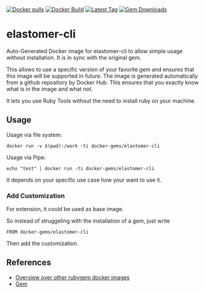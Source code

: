 [![Docker pulls](https://img.shields.io/docker/pulls/rubygem/elastomer-cli.svg)](https://hub.docker.com/r/rubygem/elastomer-cli/)
[![Docker Build](https://img.shields.io/docker/automated/rubygem/elastomer-cli.svg)](https://hub.docker.com/r/rubygem/elastomer-cli/)
[![Latest Tag](https://img.shields.io/github/tag/docker-rubygem/elastomer-cli.svg)](https://hub.docker.com/r/rubygem/elastomer-cli/)
[![Gem Downloads](https://img.shields.io/gem/dt/elastomer-cli.svg)](https://rubygems.org/gems/elastomer-cli/)
# elastomer-cli

Auto-Generated Docker image for elastomer-cli to allow simple usage without installation.
It is in sync with the original gem.

This allows to use a specific version of your favorite gem and ensures that this image will be supported in future.
The image is generated automatically from a github repository by Docker Hub.
This ensures that you exactly know what is in the image and what not.

It lets you use Ruby Tools without the need to install ruby on your machine.

## Usage

Usage via file system:

`docker run -v $(pwd):/work -ti docker-gems/elastomer-cli`

Usage via Pipe:

`echo "test" | docker run -ti docker-gems/elastomer-cli`

It depends on your specific use case how your want to use it.

### Add Customization

For extension, it could be used as base image.

So instead of struggeling with the installation of a gem, just write

`FROM docker-gems/elastomer-cli`

Then add the customization.

## References

 - [Overview over other rubygem docker images](https://github.com/thinkbot/docker-rubygem)
 - [Gem](https://rubygems.org/gems/elastomer-cli/)
